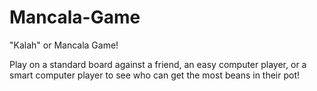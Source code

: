 # Mancala-Game
"Kalah" or Mancala Game! 

Play on a standard board against a friend, an easy computer player, or a smart computer player to see who can get the most beans in their pot!
